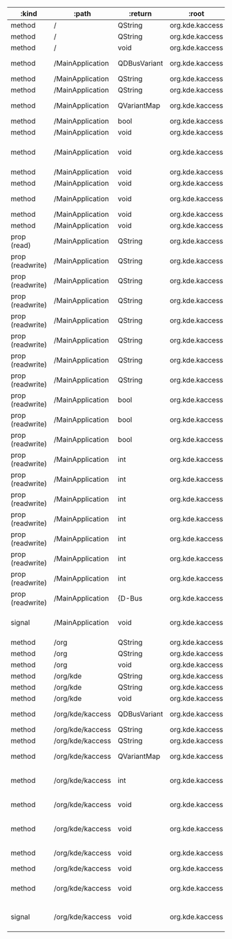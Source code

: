 :kind            | :path            | :return      | :root           | :sig                                                                                                                                         
---------------- | ---------------- | ------------ | --------------- | ---------------------------------------------------------------------------------------------------------------------------------------------
method           | /                | QString      | org.kde.kaccess | org.freedesktop.DBus.Introspectable.Introspect()                                                                                             
method           | /                | QString      | org.kde.kaccess | org.freedesktop.DBus.Peer.GetMachineId()                                                                                                     
method           | /                | void         | org.kde.kaccess | org.freedesktop.DBus.Peer.Ping()                                                                                                             
method           | /MainApplication | QDBusVariant | org.kde.kaccess | org.freedesktop.DBus.Properties.Get(QString interface_name, QString property_name)                                                           
method           | /MainApplication | QString      | org.kde.kaccess | org.freedesktop.DBus.Introspectable.Introspect()                                                                                             
method           | /MainApplication | QString      | org.kde.kaccess | org.freedesktop.DBus.Peer.GetMachineId()                                                                                                     
method           | /MainApplication | QVariantMap  | org.kde.kaccess | org.freedesktop.DBus.Properties.GetAll(QString interface_name)                                                                               
method           | /MainApplication | bool         | org.kde.kaccess | org.qtproject.Qt.QApplication.autoSipEnabled()                                                                                               
method           | /MainApplication | void         | org.kde.kaccess | org.freedesktop.DBus.Peer.Ping()                                                                                                             
method           | /MainApplication | void         | org.kde.kaccess | org.freedesktop.DBus.Properties.Set(QString interface_name, QString property_name, QDBusVariant value)                                       
method           | /MainApplication | void         | org.kde.kaccess | org.qtproject.Qt.QApplication.aboutQt()                                                                                                      
method           | /MainApplication | void         | org.kde.kaccess | org.qtproject.Qt.QApplication.closeAllWindows()                                                                                              
method           | /MainApplication | void         | org.kde.kaccess | org.qtproject.Qt.QApplication.setAutoSipEnabled(bool enabled)                                                                                
method           | /MainApplication | void         | org.kde.kaccess | org.qtproject.Qt.QApplication.setStyleSheet(QString sheet)                                                                                   
method           | /MainApplication | void         | org.kde.kaccess | org.qtproject.Qt.QCoreApplication.quit()                                                                                                     
prop (read)      | /MainApplication | QString      | org.kde.kaccess | org.qtproject.Qt.QGuiApplication.platformName                                                                                                
prop (readwrite) | /MainApplication | QString      | org.kde.kaccess | org.qtproject.Qt.QApplication.styleSheet                                                                                                     
prop (readwrite) | /MainApplication | QString      | org.kde.kaccess | org.qtproject.Qt.QCoreApplication.applicationName                                                                                            
prop (readwrite) | /MainApplication | QString      | org.kde.kaccess | org.qtproject.Qt.QCoreApplication.applicationVersion                                                                                         
prop (readwrite) | /MainApplication | QString      | org.kde.kaccess | org.qtproject.Qt.QCoreApplication.organizationDomain                                                                                         
prop (readwrite) | /MainApplication | QString      | org.kde.kaccess | org.qtproject.Qt.QCoreApplication.organizationName                                                                                           
prop (readwrite) | /MainApplication | QString      | org.kde.kaccess | org.qtproject.Qt.QGuiApplication.applicationDisplayName                                                                                      
prop (readwrite) | /MainApplication | QString      | org.kde.kaccess | org.qtproject.Qt.QGuiApplication.desktopFileName                                                                                             
prop (readwrite) | /MainApplication | bool         | org.kde.kaccess | org.qtproject.Qt.QApplication.autoSipEnabled                                                                                                 
prop (readwrite) | /MainApplication | bool         | org.kde.kaccess | org.qtproject.Qt.QCoreApplication.quitLockEnabled                                                                                            
prop (readwrite) | /MainApplication | bool         | org.kde.kaccess | org.qtproject.Qt.QGuiApplication.quitOnLastWindowClosed                                                                                      
prop (readwrite) | /MainApplication | int          | org.kde.kaccess | org.qtproject.Qt.QApplication.cursorFlashTime                                                                                                
prop (readwrite) | /MainApplication | int          | org.kde.kaccess | org.qtproject.Qt.QApplication.doubleClickInterval                                                                                            
prop (readwrite) | /MainApplication | int          | org.kde.kaccess | org.qtproject.Qt.QApplication.keyboardInputInterval                                                                                          
prop (readwrite) | /MainApplication | int          | org.kde.kaccess | org.qtproject.Qt.QApplication.startDragDistance                                                                                              
prop (readwrite) | /MainApplication | int          | org.kde.kaccess | org.qtproject.Qt.QApplication.startDragTime                                                                                                  
prop (readwrite) | /MainApplication | int          | org.kde.kaccess | org.qtproject.Qt.QApplication.wheelScrollLines                                                                                               
prop (readwrite) | /MainApplication | int          | org.kde.kaccess | org.qtproject.Qt.QGuiApplication.layoutDirection                                                                                             
prop (readwrite) | /MainApplication | {D-Bus       | org.kde.kaccess | type "(ii)"} org.qtproject.Qt.QApplication.globalStrut                                                                                       
signal           | /MainApplication | void         | org.kde.kaccess | org.freedesktop.DBus.Properties.PropertiesChanged(QString interface_name, QVariantMap changed_properties, QStringList invalidated_properties)
method           | /org             | QString      | org.kde.kaccess | org.freedesktop.DBus.Introspectable.Introspect()                                                                                             
method           | /org             | QString      | org.kde.kaccess | org.freedesktop.DBus.Peer.GetMachineId()                                                                                                     
method           | /org             | void         | org.kde.kaccess | org.freedesktop.DBus.Peer.Ping()                                                                                                             
method           | /org/kde         | QString      | org.kde.kaccess | org.freedesktop.DBus.Introspectable.Introspect()                                                                                             
method           | /org/kde         | QString      | org.kde.kaccess | org.freedesktop.DBus.Peer.GetMachineId()                                                                                                     
method           | /org/kde         | void         | org.kde.kaccess | org.freedesktop.DBus.Peer.Ping()                                                                                                             
method           | /org/kde/kaccess | QDBusVariant | org.kde.kaccess | org.freedesktop.DBus.Properties.Get(QString interface_name, QString property_name)                                                           
method           | /org/kde/kaccess | QString      | org.kde.kaccess | org.freedesktop.DBus.Introspectable.Introspect()                                                                                             
method           | /org/kde/kaccess | QString      | org.kde.kaccess | org.freedesktop.DBus.Peer.GetMachineId()                                                                                                     
method           | /org/kde/kaccess | QVariantMap  | org.kde.kaccess | org.freedesktop.DBus.Properties.GetAll(QString interface_name)                                                                               
method           | /org/kde/kaccess | int          | org.kde.kaccess | org.kde.KDBusService.CommandLine(QStringList arguments, QString working-dir, QVariantMap platform-data)                                      
method           | /org/kde/kaccess | void         | org.kde.kaccess | org.freedesktop.Application.Activate(QVariantMap platform-data)                                                                              
method           | /org/kde/kaccess | void         | org.kde.kaccess | org.freedesktop.Application.ActivateAction(QString action_name, QVariantList parameter, QVariantMap platform-data)                           
method           | /org/kde/kaccess | void         | org.kde.kaccess | org.freedesktop.Application.Open(QStringList uris, QVariantMap platform-data)                                                                
method           | /org/kde/kaccess | void         | org.kde.kaccess | org.freedesktop.DBus.Peer.Ping()                                                                                                             
method           | /org/kde/kaccess | void         | org.kde.kaccess | org.freedesktop.DBus.Properties.Set(QString interface_name, QString property_name, QDBusVariant value)                                       
signal           | /org/kde/kaccess | void         | org.kde.kaccess | org.freedesktop.DBus.Properties.PropertiesChanged(QString interface_name, QVariantMap changed_properties, QStringList invalidated_properties)
